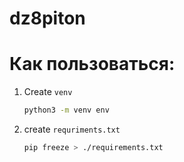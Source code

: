 # dz8piton

# Как пользоваться:


1. Create `venv`
    ```bash
    python3 -m venv env
    ```
1. create `requriments.txt` 
    ```bash
    pip freeze > ./requirements.txt
    ```
